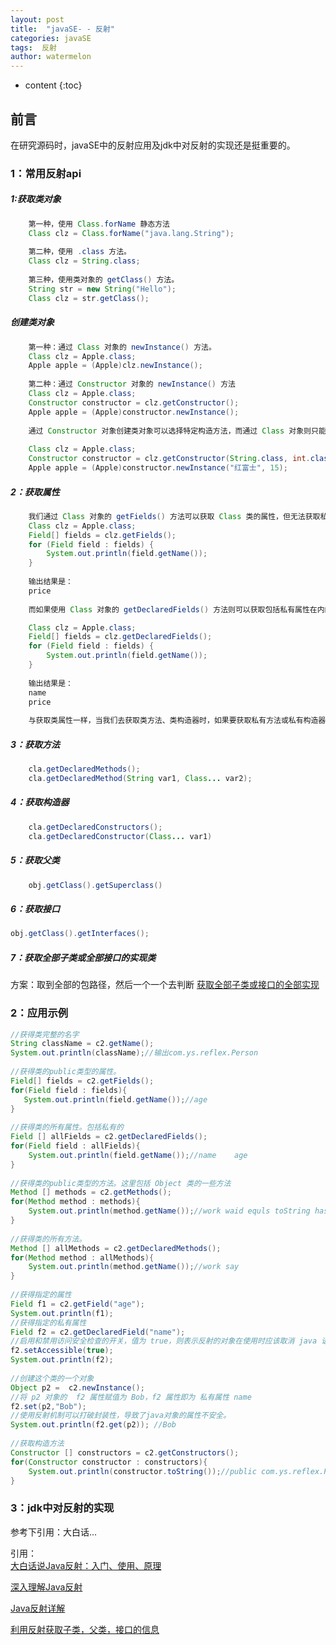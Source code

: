 ```yaml
---
layout: post
title:  "javaSE- - 反射"
categories: javaSE
tags:  反射
author: watermelon
---
```

* content
{:toc}

## 前言
在研究源码时，javaSE中的反射应用及jdk中对反射的实现还是挺重要的。





### 1：常用反射api
##### 1:获取类对象
```java
	第一种，使用 Class.forName 静态方法
	Class clz = Class.forName("java.lang.String");
	
	第二种，使用 .class 方法。
	Class clz = String.class;
	
	第三种，使用类对象的 getClass() 方法。
	String str = new String("Hello");
	Class clz = str.getClass();
```
  
#####  创建类对象
```java
    第一种：通过 Class 对象的 newInstance() 方法。
	Class clz = Apple.class;
	Apple apple = (Apple)clz.newInstance();
	
	第二种：通过 Constructor 对象的 newInstance() 方法
	Class clz = Apple.class;
	Constructor constructor = clz.getConstructor();
	Apple apple = (Apple)constructor.newInstance();
	
	通过 Constructor 对象创建类对象可以选择特定构造方法，而通过 Class 对象则只能使用默认的无参数构造方法。下面的代码就调用了一个有参数的构造方法进行了类对象的初始化。
  
	Class clz = Apple.class;
	Constructor constructor = clz.getConstructor(String.class, int.class);
	Apple apple = (Apple)constructor.newInstance("红富士", 15);
```

##### 2：获取属性
```java
    我们通过 Class 对象的 getFields() 方法可以获取 Class 类的属性，但无法获取私有属性。
	Class clz = Apple.class;
	Field[] fields = clz.getFields();
	for (Field field : fields) {
		System.out.println(field.getName());
	}
	
	输出结果是：
	price
	
	而如果使用 Class 对象的 getDeclaredFields() 方法则可以获取包括私有属性在内的所有属性：

	Class clz = Apple.class;
	Field[] fields = clz.getDeclaredFields();
	for (Field field : fields) {
		System.out.println(field.getName());
	}
	
	输出结果是：
	name
	price
	  
	与获取类属性一样，当我们去获取类方法、类构造器时，如果要获取私有方法或私有构造器，则必须使用有 declared 关键字的方法。
```
##### 3：获取方法
```java
    cla.getDeclaredMethods();
    cla.getDeclaredMethod(String var1, Class... var2);
```
##### 4：获取构造器
```java
    cla.getDeclaredConstructors();
    cla.getDeclaredConstructor(Class... var1)
```

##### 5：获取父类
```java
    obj.getClass().getSuperclass()
```

##### 6：获取接口
```java
obj.getClass().getInterfaces();
```

##### 7：获取全部子类或全部接口的实现类
方案：取到全部的包路径，然后一个一个去判断
[获取全部子类或接口的全部实现](https://blog.csdn.net/weixin_38826146/article/details/80771164)  


### 2：应用示例
```java
//获得类完整的名字
String className = c2.getName();
System.out.println(className);//输出com.ys.reflex.Person
        
//获得类的public类型的属性。
Field[] fields = c2.getFields();
for(Field field : fields){
   System.out.println(field.getName());//age
}
        
//获得类的所有属性。包括私有的
Field [] allFields = c2.getDeclaredFields();
for(Field field : allFields){
    System.out.println(field.getName());//name    age
}
        
//获得类的public类型的方法。这里包括 Object 类的一些方法
Method [] methods = c2.getMethods();
for(Method method : methods){
    System.out.println(method.getName());//work waid equls toString hashCode等
}
        
//获得类的所有方法。
Method [] allMethods = c2.getDeclaredMethods();
for(Method method : allMethods){
    System.out.println(method.getName());//work say
}
   
//获得指定的属性
Field f1 = c2.getField("age");
System.out.println(f1);
//获得指定的私有属性
Field f2 = c2.getDeclaredField("name");
//启用和禁用访问安全检查的开关，值为 true，则表示反射的对象在使用时应该取消 java 语言的访问检查；反之不取消
f2.setAccessible(true);
System.out.println(f2);
                
//创建这个类的一个对象
Object p2 =  c2.newInstance();
//将 p2 对象的  f2 属性赋值为 Bob，f2 属性即为 私有属性 name
f2.set(p2,"Bob");
//使用反射机制可以打破封装性，导致了java对象的属性不安全。 
System.out.println(f2.get(p2)); //Bob
        
//获取构造方法
Constructor [] constructors = c2.getConstructors();
for(Constructor constructor : constructors){
    System.out.println(constructor.toString());//public com.ys.reflex.Person()
}
```
### 3：jdk中对反射的实现
参考下引用：大白话...


引用：  
[大白话说Java反射：入门、使用、原理](http://www.cnblogs.com/chanshuyi/p/head_first_of_reflection.html)  

[深入理解Java反射](http://www.cnblogs.com/luoxn28/p/5686794.html)  

[Java反射详解](http://www.cnblogs.com/ysocean/p/6516248.html)  

[利用反射获取子类，父类，接口的信息](https://blog.csdn.net/rongrong_love_lc/article/details/54020641)  